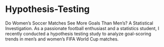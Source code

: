 # Hypothesis-Testing
 Do Women’s Soccer Matches See More Goals Than Men’s? A Statistical Investigation. As a passionate football enthusiast and a statistics student, I recently conducted a hypothesis testing study to analyze goal-scoring trends in men’s and women’s FIFA World Cup matches.
